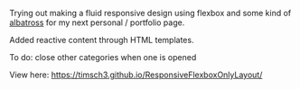 Trying out making a fluid responsive design using flexbox and some kind of [albatross](https://www.startpage.com/do/dsearch?query=css+albatross) for my next personal / portfolio page.

Added reactive content through HTML templates.

To do: close other categories when one is opened

View here: https://timsch3.github.io/ResponsiveFlexboxOnlyLayout/
